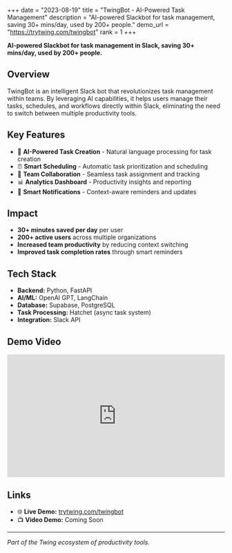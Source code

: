 +++
date = "2023-08-19"
title = "TwingBot - AI-Powered Task Management"
description = "AI-powered Slackbot for task management, saving 30+ mins/day, used by 200+ people."
demo_url = "https://trytwing.com/twingbot"
rank = 1
+++

**AI-powered Slackbot for task management in Slack, saving 30+ mins/day, used by 200+ people.**

## Overview

TwingBot is an intelligent Slack bot that revolutionizes task management within teams. By leveraging AI capabilities, it helps users manage their tasks, schedules, and workflows directly within Slack, eliminating the need to switch between multiple productivity tools.

## Key Features

- 🤖 **AI-Powered Task Creation** - Natural language processing for task creation
- ⏰ **Smart Scheduling** - Automatic task prioritization and scheduling
- 👥 **Team Collaboration** - Seamless task assignment and tracking
- 📊 **Analytics Dashboard** - Productivity insights and reporting
- 🔔 **Smart Notifications** - Context-aware reminders and updates

## Impact

- **30+ minutes saved per day** per user
- **200+ active users** across multiple organizations
- **Increased team productivity** by reducing context switching
- **Improved task completion rates** through smart reminders

## Tech Stack

- **Backend:** Python, FastAPI
- **AI/ML:** OpenAI GPT, LangChain
- **Database:** Supabase, PostgreSQL
- **Task Processing:** Hatchet (async task system)
- **Integration:** Slack API

## Demo Video

<div style="position: relative; padding-bottom: 56.25%; height: 0; overflow: hidden; max-width: 100%; background: #000;">
  <iframe 
    src="https://www.youtube.com/embed/yskK8KxE_Sk" 
    style="position: absolute; top: 0; left: 0; width: 100%; height: 100%;" 
    frameborder="0" 
    allow="accelerometer; autoplay; clipboard-write; encrypted-media; gyroscope; picture-in-picture" 
    allowfullscreen>
  </iframe>
</div>

## Links

- 🌐 **Live Demo:** [trytwing.com/twingbot](https://trytwing.com/twingbot)
- 📺 **Video Demo:** Coming Soon

---

*Part of the Twing ecosystem of productivity tools.* 
